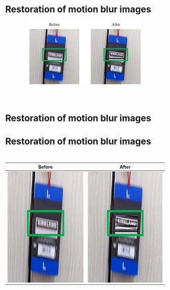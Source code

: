 # Restoration of motion blur images

<p align="center">
  <img src="Images/1_Demonstration.jpg" width="70%" height="70%">
</p>

<br>


<br>
<h1><strong>Restoration of motion blur images</strong></h1>
<h1>Restoration of motion blur images</h1>
<br>





| Before      |After        |
:-------------------------:|:-------------------------:
<img src="Images/1_Before.jpg" width="350" height="350"> | <img src="Images/1_After.jpg" width="350" height="350">

  

